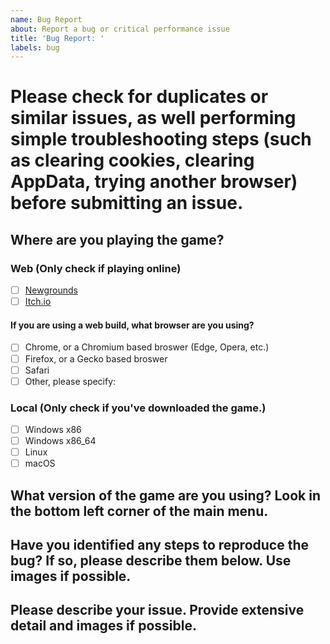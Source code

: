```yaml
---
name: Bug Report
about: Report a bug or critical performance issue
title: 'Bug Report: '
labels: bug
---
```


# Please check for duplicates or similar issues, as well performing simple troubleshooting steps (such as clearing cookies, clearing AppData, trying another browser) before submitting an issue.

## Where are you playing the game?

### Web (Only check if playing online)
- [ ] [Newgrounds](https://www.newgrounds.com/portal/view/770371)
- [ ] [Itch.io](https://ninja-muffin24.itch.io/funkin)

#### If you are using a web build, what browser are you using?
- [ ] Chrome, or a Chromium based broswer (Edge, Opera, etc.)
- [ ] Firefox, or a Gecko based broswer
- [ ] Safari
- [ ] Other, please specify:

### Local (Only check if you've downloaded the game.)
- [ ] Windows x86
- [ ] Windows x86_64
- [ ] Linux
- [ ] macOS

## What version of the game are you using? Look in the bottom left corner of the main menu.

## Have you identified any steps to reproduce the bug? If so, please describe them below. Use images if possible.

## Please describe your issue. Provide extensive detail and images if possible.
